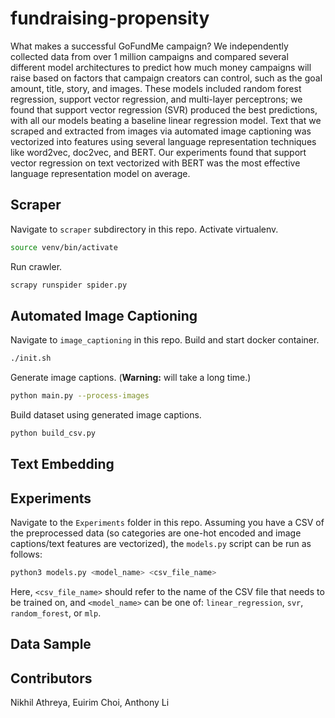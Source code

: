 # fundraising-propensity

What makes a successful GoFundMe campaign? We independently collected data from over 1 million campaigns and compared several different model architectures to predict how much money campaigns will raise based on factors that campaign creators can control, such as the goal amount, title, story, and images. These models included random forest regression, support vector regression, and multi-layer perceptrons; we found that support vector regression (SVR) produced the best predictions, with all our models beating a baseline linear regression model. Text that we scraped and extracted from images via automated image captioning was vectorized into features using several language representation techniques like word2vec, doc2vec, and BERT. Our experiments found that support vector regression on text vectorized with BERT was the most effective language representation model on average.

## Scraper
Navigate to `scraper` subdirectory in this repo. Activate virtualenv.

```sh
source venv/bin/activate
```

Run crawler.

```sh
scrapy runspider spider.py
```

## Automated Image Captioning
Navigate to `image_captioning` in this repo. Build and start docker container.

```sh
./init.sh
```

Generate image captions. (**Warning:** will take a long time.)

```sh
python main.py --process-images
```

Build dataset using generated image captions.

```sh
python build_csv.py
```

## Text Embedding

## Experiments
Navigate to the `Experiments` folder in this repo. Assuming you have a CSV of the preprocessed data
(so categories are one-hot encoded and image captions/text features are vectorized), the `models.py`
script can be run as follows:

```sh
python3 models.py <model_name> <csv_file_name>
```

Here, `<csv_file_name>` should refer to the name of the CSV file that needs to be trained on, and
`<model_name>` can be one of: `linear_regression`, `svr`, `random_forest`, or `mlp`.

## Data Sample

## Contributors
Nikhil Athreya, Euirim Choi, Anthony Li
